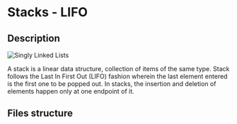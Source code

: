 # Stacks - LIFO

## Description

![Singly Linked Lists](https://cdn.programiz.com/sites/tutorial2program/files/stack-operations.png)

A stack is a linear data structure, collection of items of the same type. Stack follows the Last In First Out (LIFO) fashion wherein the last element entered is the first one to be popped out. In stacks, the insertion and deletion of elements happen only at one endpoint of it.

## Files structure